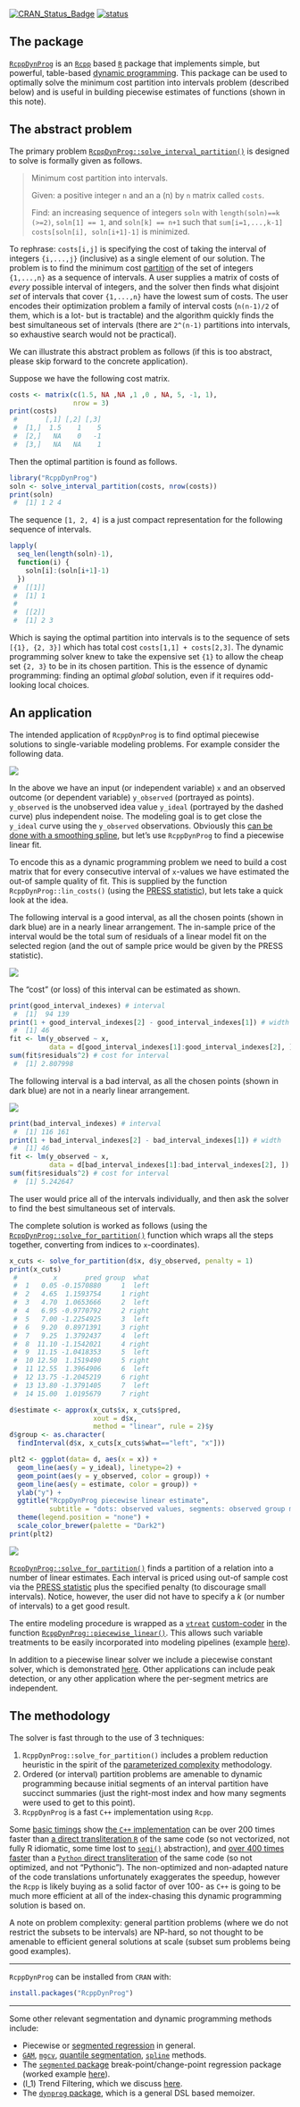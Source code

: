 
[![CRAN\_Status\_Badge](https://www.r-pkg.org/badges/version/RcppDynProg)](https://cran.r-project.org/package=RcppDynProg)
[![status](https://tinyverse.netlify.com/badge/RcppDynProg)](https://CRAN.R-project.org/package=RcppDynProg)

<!-- README.md is generated from README.Rmd. Please edit that file -->

## The package

[`RcppDynProg`](https://github.com/WinVector/RcppDynProg) is an
[`Rcpp`](https://CRAN.R-project.org/package=Rcpp) based
[`R`](https://www.r-project.org) package that implements simple, but
powerful, table-based [dynamic
programming](https://en.wikipedia.org/wiki/Dynamic_programming). This
package can be used to optimally solve the minimum cost partition into
intervals problem (described below) and is useful in building piecewise
estimates of functions (shown in this note).

## The abstract problem

The primary problem
[`RcppDynProg::solve_interval_partition()`](https://winvector.github.io/RcppDynProg/reference/solve_interval_partition.html)
is designed to solve is formally given as follows.

> Minimum cost partition into intervals.
> 
> Given: a positive integer `n` and an a \(n\) by `n` matrix called
> `costs`.
> 
> Find: an increasing sequence of integers `soln` with `length(soln)==k
> (>=2)`, `soln[1] == 1`, and `soln[k] == n+1` such that
> `sum[i=1,...,k-1] costs[soln[i], soln[i+1]-1]` is minimized.

To rephrase: `costs[i,j]` is specifying the cost of taking the interval
of integers `{i,...,j}` (inclusive) as a single element of our solution.
The problem is to find the minimum cost
[partition](https://en.wikipedia.org/wiki/Partition_of_a_set) of the set
of integers `{1,...,n}` as a sequence of intervals. A user supplies a
matrix of costs of *every* possible interval of integers, and the solver
then finds what disjoint *set* of intervals that cover `{1,...,n}` have
the lowest sum of costs. The user encodes their optimization problem a
family of interval costs (`n(n-1)/2` of them, which is a lot- but is
tractable) and the algorithm quickly finds the best simultaneous set of
intervals (there are `2^(n-1)` partitions into intervals, so exhaustive
search would not be practical).

We can illustrate this abstract problem as follows (if this is too
abstract, please skip forward to the concrete application).

Suppose we have the following cost matrix.

``` r
costs <- matrix(c(1.5, NA ,NA ,1 ,0 , NA, 5, -1, 1), 
                nrow = 3)
print(costs)
 #       [,1] [,2] [,3]
 #  [1,]  1.5    1    5
 #  [2,]   NA    0   -1
 #  [3,]   NA   NA    1
```

Then the optimal partition is found as follows.

``` r
library("RcppDynProg")
soln <- solve_interval_partition(costs, nrow(costs))
print(soln)
 #  [1] 1 2 4
```

The sequence `[1, 2, 4]` is a just compact representation for the
following sequence of intervals.

``` r
lapply(
  seq_len(length(soln)-1),
  function(i) {
    soln[i]:(soln[i+1]-1)
  })
 #  [[1]]
 #  [1] 1
 #  
 #  [[2]]
 #  [1] 2 3
```

Which is saying the optimal partition into intervals is to the sequence
of sets `[{1}, {2, 3}]` which has total cost `costs[1,1] + costs[2,3]`.
The dynamic programming solver knew to take the expensive set `{1}` to
allow the cheap set `{2, 3}` to be in its chosen partition. This is the
essence of dynamic programming: finding an optimal *global* solution,
even if it requires odd-looking local choices.

## An application

The intended application of `RcppDynProg` is to find optimal piecewise
solutions to single-variable modeling problems. For example consider the
following
data.

<img src="tools/README-r1-1.png" style="display: block; margin: auto;" />

In the above we have an input (or independent variable) `x` and an
observed outcome (or dependent variable) `y_observed` (portrayed as
points). `y_observed` is the unobserved idea value `y_ideal` (portrayed
by the dashed curve) plus independent noise. The modeling goal is to get
close the `y_ideal` curve using the `y_observed` observations. Obviously
this [can be done with a smoothing
spline](https://github.com/WinVector/RcppDynProg/blob/master/extras/SegmentationL.md),
but let’s use `RcppDynProg` to find a piecewise linear fit.

To encode this as a dynamic programming problem we need to build a cost
matrix that for every consecutive interval of `x`-values we have
estimated the out-of sample quality of fit. This is supplied by the
function `RcppDynProg::lin_costs()` (using the [PRESS
statistic](http://www.win-vector.com/blog/2014/09/estimating-generalization-error-with-the-press-statistic/)),
but lets take a quick look at the idea.

The following interval is a good interval, as all the chosen points
(shown in dark blue) are in a nearly linear arrangement. The in-sample
price of the interval would be the total sum of residuals of a linear
model fit on the selected region (and the out of sample price would be
given by the PRESS
statistic).

<img src="tools/README-rg1-1.png" style="display: block; margin: auto;" />

The “cost” (or loss) of this interval can be estimated as shown.

``` r
print(good_interval_indexes) # interval 
 #  [1]  94 139
print(1 + good_interval_indexes[2] - good_interval_indexes[1]) # width
 #  [1] 46
fit <- lm(y_observed ~ x, 
          data = d[good_interval_indexes[1]:good_interval_indexes[2], ])
sum(fit$residuals^2) # cost for interval
 #  [1] 2.807998
```

The following interval is a bad interval, as all the chosen points
(shown in dark blue) are not in a nearly linear
arrangement.

<img src="tools/README-rb1-1.png" style="display: block; margin: auto;" />

``` r
print(bad_interval_indexes) # interval
 #  [1] 116 161
print(1 + bad_interval_indexes[2] - bad_interval_indexes[1]) # width
 #  [1] 46
fit <- lm(y_observed ~ x, 
          data = d[bad_interval_indexes[1]:bad_interval_indexes[2], ])
sum(fit$residuals^2) # cost for interval
 #  [1] 5.242647
```

The user would price all of the intervals individually, and then ask the
solver to find the best simultaneous set of intervals.

The complete solution is worked as follows (using the
[`RcppDynProg::solve_for_partition()`](https://winvector.github.io/RcppDynProg/reference/solve_for_partition.html)
function which wraps all the steps together, converting from indices to
`x`-coordinates).

``` r
x_cuts <- solve_for_partition(d$x, d$y_observed, penalty = 1)
print(x_cuts)
 #         x       pred group  what
 #  1   0.05 -0.1570880     1  left
 #  2   4.65  1.1593754     1 right
 #  3   4.70  1.0653666     2  left
 #  4   6.95 -0.9770792     2 right
 #  5   7.00 -1.2254925     3  left
 #  6   9.20  0.8971391     3 right
 #  7   9.25  1.3792437     4  left
 #  8  11.10 -1.1542021     4 right
 #  9  11.15 -1.0418353     5  left
 #  10 12.50  1.1519490     5 right
 #  11 12.55  1.3964906     6  left
 #  12 13.75 -1.2045219     6 right
 #  13 13.80 -1.3791405     7  left
 #  14 15.00  1.0195679     7 right

d$estimate <- approx(x_cuts$x, x_cuts$pred, 
                     xout = d$x, 
                     method = "linear", rule = 2)$y
d$group <- as.character(
  findInterval(d$x, x_cuts[x_cuts$what=="left", "x"]))

plt2 <- ggplot(data= d, aes(x = x)) + 
  geom_line(aes(y = y_ideal), linetype=2) +
  geom_point(aes(y = y_observed, color = group)) +
  geom_line(aes(y = estimate, color = group)) +
  ylab("y") +
  ggtitle("RcppDynProg piecewise linear estimate",
          subtitle = "dots: observed values, segments: observed group means, dashed line: unobserved true values") + 
  theme(legend.position = "none") +
  scale_color_brewer(palette = "Dark2")
print(plt2)
```

<img src="tools/README-r2-1.png" style="display: block; margin: auto;" />

[`RcppDynProg::solve_for_partition()`](https://winvector.github.io/RcppDynProg/reference/solve_for_partition.html)
finds a partition of a relation into a number of linear estimates. Each
interval is priced using out-of sample cost via the [PRESS
statistic](http://www.win-vector.com/blog/2014/09/estimating-generalization-error-with-the-press-statistic/)
plus the specified penalty (to discourage small intervals). Notice,
however, the user did not have to specify a *k* (or number of intervals)
to a get good result.

The entire modeling procedure is wrapped as a
[`vtreat`](https://github.com/WinVector/vtreat)
[custom-coder](http://www.win-vector.com/blog/2017/09/custom-level-coding-in-vtreat/)
in the function
[`RcppDynProg::piecewise_linear()`](https://winvector.github.io/RcppDynProg/reference/piecewise_linear.html).
This allows such variable treatments to be easily incorporated into
modeling pipelines (example
[here](https://github.com/WinVector/zmPDSwR/blob/master/KDD2009/KDD2009vtreat.md)).

In addition to a piecewise linear solver we include a piecewise constant
solver, which is demonstrated
[here](https://winvector.github.io/RcppDynProg/articles/Segmentation.html).
Other applications can include peak detection, or any other application
where the per-segment metrics are independent.

## The methodology

The solver is fast through to the use of 3 techniques:

1.  `RcppDynProg::solve_for_partition()` includes a problem reduction
    heuristic in the spirit of the [parameterized
    complexity](https://www.springer.com/us/book/9780387948836)
    methodology.
2.  Ordered (or interval) partition problems are amenable to dynamic
    programming because initial segments of an interval partition have
    succinct summaries (just the right-most index and how many segments
    were used to get to this point).
3.  `RcppDynProg` is a fast `C++` implementation using `Rcpp`.

Some [basic
timings](https://github.com/WinVector/RcppDynProg/blob/master/extras/Timings.md)
show [the `C++`
implementation](https://github.com/WinVector/RcppDynProg/blob/master/src/solve_interval_partition.cpp)
can be over 200 times faster than [a direct transliteration
`R`](https://github.com/WinVector/RcppDynProg/blob/master/R/solve_dyn_R.R)
of the same code (so not vectorized, not fully R idiomatic, some time
lost to
[`seqi()`](https://winvector.github.io/wrapr/reference/seqi.html)
abstraction), and [over 400 times
faster](https://github.com/WinVector/RcppDynProg/blob/master/extras/time_python.ipynb)
than a [`Python` direct
transliteration](https://github.com/WinVector/RcppDynProg/blob/master/extras/DynProg.py)
of the same code (so not optimized, and not “Pythonic”). The
non-optimized and non-adapted nature of the code translations
unfortunately exaggerates the speedup, however the `Rcpp` is likely
buying as a solid factor of over 100- as `C++` is going to be much more
efficient at all of the index-chasing this dynamic programming solution
is based on.

A note on problem complexity: general partition problems (where we do
not restrict the subsets to be intervals) are NP-hard, so not thought to
be amenable to efficient general solutions at scale (subset sum problems
being good examples).

-----

`RcppDynProg` can be installed from `CRAN` with:

``` r
install.packages("RcppDynProg")
```

-----

Some other relevant segmentation and dynamic programming methods
include:

  - Piecewise or [segmented
    regression](https://en.wikipedia.org/wiki/Segmented_regression) in
    general.
  - [`GAM`](https://CRAN.R-project.org/package=gam),
    [`mgcv`](https://CRAN.R-project.org/package=mgcv), [quantile
    segmentation](https://github.com/WinVector/vtreat/blob/master/R/segmented_variable.R),
    [`spline`](https://github.com/WinVector/vtreat/blob/master/R/spline_variable.R)
    methods.
  - The [`segmented`
    package](https://CRAN.R-project.org/package=segmented)
    break-point/change-point regression package (worked example
    [here](https://github.com/WinVector/RcppDynProg/blob/master/extras/sp500/segmented_Example.md)).
  - \(l_1\) Trend Filtering, which we discuss
    [here](https://github.com/WinVector/RcppDynProg/blob/master/extras/sp500/sp500_example.pdf).
  - The [`dynprog` package](https://CRAN.R-project.org/package=dynprog),
    which is a general DSL based memoizer.
